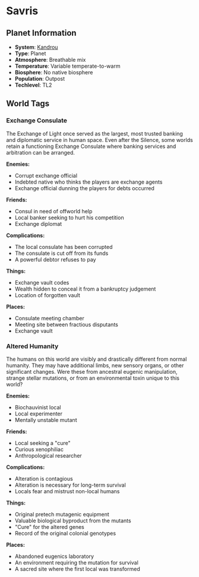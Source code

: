 # Savris

## Planet Information
- **System**: [Kandrou](../../system--kandrou.md)
- **Type**: Planet
- **Atmosphere**: Breathable mix
- **Temperature**: Variable temperate-to-warm
- **Biosphere**: No native biosphere
- **Population**: Outpost
- **Techlevel**: TL2

## World Tags

### Exchange Consulate

The Exchange of Light once served as the largest, most trusted banking and diplomatic service in human space. Even after the Silence, some worlds retain a functioning Exchange Consulate where banking services and arbitration can be arranged.

**Enemies:**
- Corrupt exchange official
- Indebted native who thinks the players are exchange agents
- Exchange official dunning the players for debts occurred

**Friends:**
- Consul in need of offworld help
- Local banker seeking to hurt his competition
- Exchange diplomat

**Complications:**
- The local consulate has been corrupted
- The consulate is cut off from its funds
- A powerful debtor refuses to pay

**Things:**
- Exchange vault codes
- Wealth hidden to conceal it from a bankruptcy judgement
- Location of forgotten vault

**Places:**
- Consulate meeting chamber
- Meeting site between fractious disputants
- Exchange vault

### Altered Humanity

The humans on this world are visibly and drastically different from normal humanity. They may have additional limbs, new sensory organs, or other significant changes. Were these from ancestral eugenic manipulation, strange stellar mutations, or from an environmental toxin unique to this world?

**Enemies:**
- Biochauvinist local
- Local experimenter
- Mentally unstable mutant

**Friends:**
- Local seeking a "cure"
- Curious xenophiliac
- Anthropological researcher

**Complications:**
- Alteration is contagious
- Alteration is necessary for long-term survival
- Locals fear and mistrust non-local humans

**Things:**
- Original pretech mutagenic equipment
- Valuable biological byproduct from the mutants
- "Cure" for the altered genes
- Record of the original colonial genotypes

**Places:**
- Abandoned eugenics laboratory
- An environment requiring the mutation for survival
- A sacred site where the first local was transformed

